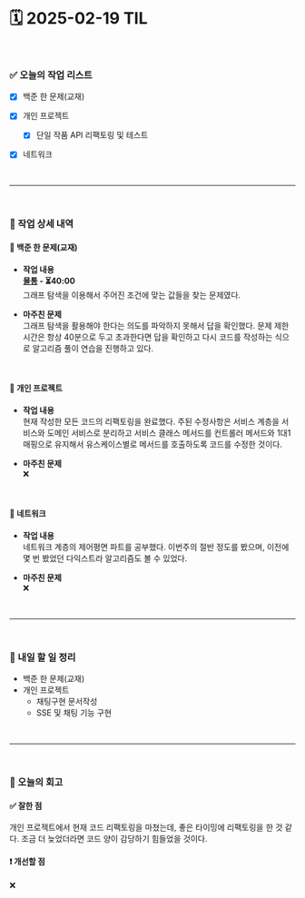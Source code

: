 # 🗓️ 2025-02-19 TIL

<br>

### ✅ 오늘의 작업 리스트  
- [x] 백준 한 문제(교재)
- [x] 개인 프로젝트
    - [x] 단일 작품 API 리팩토링 및 테스트
- [x] 네트워크  


<br>

---

<br>

### 📌 작업 상세 내역  

#### 🔹 백준 한 문제(교재)
- **작업 내용**<br>
**[물통](https://www.acmicpc.net/problem/2251) - ⏳40:00**<br>
그래프 탐색을 이용해서 주어진 조건에 맞는 값들을 찾는 문제였다.

- **마주친 문제**<br>
그래프 탐색을 활용해야 한다는 의도를 파악하지 못해서 답을 확인했다. 문제 제한시간은 항상 40분으로 두고 초과한다면 답을 확인하고 다시 코드를 작성하는 식으로 알고리즘 풀이 연습을 진행하고 있다.

<br>

#### 🔹 개인 프로젝트
- **작업 내용**<br>
현재 작성한 모든 코드의 리팩토링을 완료했다. 주된 수정사항은 서비스 계층을 서비스와 도메인 서비스로 분리하고 서비스 클래스 메서드를 컨트롤러 메서드와 1대1 매핑으로 유지해서 유스케이스별로 메서드를 호출하도록 코드를 수정한 것이다.

- **마주친 문제**<br>
❌

<br>

#### 🔹 네트워크  
- **작업 내용**<br>
네트워크 계층의 제어평면 파트를 공부했다. 이번주의 절반 정도를 봤으며, 이전에 몇 번 봤었던 다익스트라 알고리즘도 볼 수 있었다.

- **마주친 문제**<br>
❌

<br>

---

<br>

### 🚀 내일 할 일 정리  

- 백준 한 문제(교재)
- 개인 프로젝트
    - 채팅구현 문서작성
    - SSE 및 채팅 기능 구현

<br>

---

<br>

### 🧐 오늘의 회고  

#### ✅ 잘한 점
개인 프로젝트에서 현재 코드 리팩토링을 마쳤는데, 좋은 타이밍에 리팩토링을 한 것 같다. 조금 더 늦었더라면 코드 양이 감당하기 힘들었을 것이다.

#### ❗ 개선할 점
❌



<br><br><br>